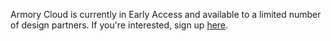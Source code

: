 Armory Cloud is currently in Early Access and available to a limited number of design partners. If you're interested, sign up [here](https://www.armory.io/armory-spinnaker-as-a-service/).
